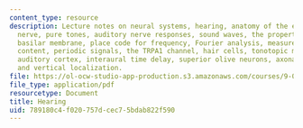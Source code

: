 ```yaml
---
content_type: resource
description: Lecture notes on neural systems, hearing, anatomy of the ear, the auditory
  nerve, pure tones, auditory nerve responses, sound waves, the properties of the
  basilar membrane, place code for frequency, Fourier analysis, measures of frequency
  content, periodic signals, the TRPA1 channel, hair cells, tonotopic maps, the primary
  auditory cortex, interaural time delay, superior olive neurons, axonal delay lines,
  and vertical localization.
file: https://ol-ocw-studio-app-production.s3.amazonaws.com/courses/9-01-introduction-to-neuroscience-fall-2007/789180c4f020757dcec75bdab822f590_12_hearing.pdf
file_type: application/pdf
resourcetype: Document
title: Hearing
uid: 789180c4-f020-757d-cec7-5bdab822f590
---
```

